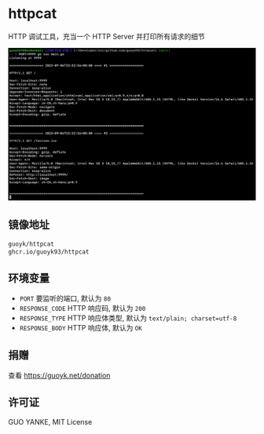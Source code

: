 # httpcat

HTTP 调试工具，充当一个 HTTP Server 并打印所有请求的细节

![screenshot](screenshot.png)

## 镜像地址

```
guoyk/httpcat
ghcr.io/guoyk93/httpcat
```

## 环境变量

- `PORT` 要监听的端口, 默认为 `80`
- `RESPONSE_CODE` HTTP 响应码, 默认为 `200`
- `RESPONSE_TYPE` HTTP 响应体类型, 默认为 `text/plain; charset=utf-8`
- `RESPONSE_BODY` HTTP 响应体, 默认为 `OK`

## 捐赠

查看 https://guoyk.net/donation

## 许可证

GUO YANKE, MIT License
